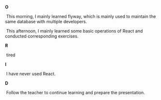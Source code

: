 **O**

​	This morning, I mainly learned flyway, which is mainly used to maintain the same database with multiple developers.

​	This afternoon, I mainly learned some basic operations of React and conducted corresponding exercises.

**R**

​	tired

**I**

​	I have never used React.

**D**

​	Follow the teacher to continue learning and prepare the presentation.


